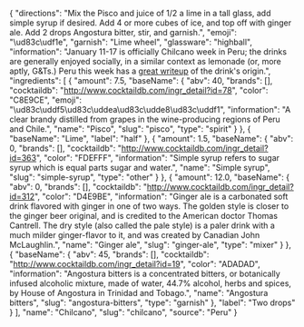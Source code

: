 {
    "directions": "Mix the Pisco and juice of 1/2 a lime in a tall glass, add simple syrup if desired. Add 4 or more cubes of ice, and top off with ginger ale. Add 2 drops Angostura bitter, stir, and garnish.",
    "emoji": "\ud83c\udf1e",
    "garnish": "Lime wheel",
    "glassware": "highball",
    "information": "January 11-17 is officially Chilcano week in Peru; the drinks are generally enjoyed socially, in a similar context as lemonade (or, more aptly, G&Ts.)  Peru this week has a [great writeup](http://www.peruthisweek.com/food-the-fascinating-origins-of-the-chilcano-cocktail-20265) of the drink's origin.",
    "ingredients": [
        {
            "amount": 7.5,
            "baseName": {
                "abv": 40,
                "brands": [],
                "cocktaildb": "http://www.cocktaildb.com/ingr_detail?id=78",
                "color": "C8E9CE",
                "emoji": "\ud83c\uddf5\ud83c\uddea\ud83c\udde8\ud83c\uddf1",
                "information": "A clear brandy distilled from grapes in the wine-producing regions of Peru and Chile.",
                "name": "Pisco",
                "slug": "pisco",
                "type": "spirit"
            }
        },
        {
            "baseName": "Lime",
            "label": "half"
        },
        {
            "amount": 1.5,
            "baseName": {
                "abv": 0,
                "brands": [],
                "cocktaildb": "http://www.cocktaildb.com/ingr_detail?id=363",
                "color": "FDEFFF",
                "information": "Simple syrup refers to sugar syrup which is equal parts sugar and water.",
                "name": "Simple syrup",
                "slug": "simple-syrup",
                "type": "other"
            }
        },
        {
            "amount": 12.0,
            "baseName": {
                "abv": 0,
                "brands": [],
                "cocktaildb": "http://www.cocktaildb.com/ingr_detail?id=312",
                "color": "D4E9BE",
                "information": "Ginger ale is a carbonated soft drink flavored with ginger in one of two ways. The golden style is closer to the ginger beer original, and is credited to the American doctor Thomas Cantrell. The dry style (also called the pale style) is a paler drink with a much milder ginger-flavor to it, and was created by Canadian John McLaughlin.",
                "name": "Ginger ale",
                "slug": "ginger-ale",
                "type": "mixer"
            }
        },
        {
            "baseName": {
                "abv": 45,
                "brands": [],
                "cocktaildb": "http://www.cocktaildb.com/ingr_detail?id=19",
                "color": "ADADAD",
                "information": "Angostura bitters is a concentrated bitters, or botanically infused alcoholic mixture, made of water, 44.7% alcohol, herbs and spices, by House of Angostura in Trinidad and Tobago.",
                "name": "Angostura bitters",
                "slug": "angostura-bitters",
                "type": "garnish"
            },
            "label": "Two drops"
        }
    ],
    "name": "Chilcano",
    "slug": "chilcano",
    "source": "Peru"
}